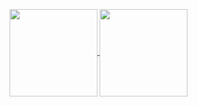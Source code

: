 <div align="center">
<a href="https://github.com/Orcha02">
<img align="center" height="157px" src="https://github-readme-stats.vercel.app/api?username=Orcha02&show_icons=true&theme=tokyonight&hide_border=true&hide_title=true"/>
</a>
<a href="https://github.com/Orcha02">
  <img align="center" height="157px" src="https://github-readme-stats.vercel.app/api/top-langs/?username=Orcha02&layout=compact&&theme=tokyonight&showicons=true&hide_border=true&hide_title=true&langs_count=8"/>
</a>
</div>
